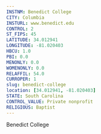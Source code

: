 ```yaml
---
INSTNM: Benedict College
CITY: Columbia
INSTURL: www.benedict.edu
CONTROL: 2
ST_FIPS: 45
LATITUDE: 34.012941
LONGITUDE: -81.020403
HBCU: 1.0
PBI: 0.0
MENONLY: 0.0
WOMENONLY: 0.0
RELAFFIL: 54.0
CURROPER: 1
slug: benedict-college
location: [34.012941, -81.020403]
STATE: South Carolina
CONTROL_VALUE: Private nonprofit
RELIGIOUS: Baptist
---
```

Benedict College
